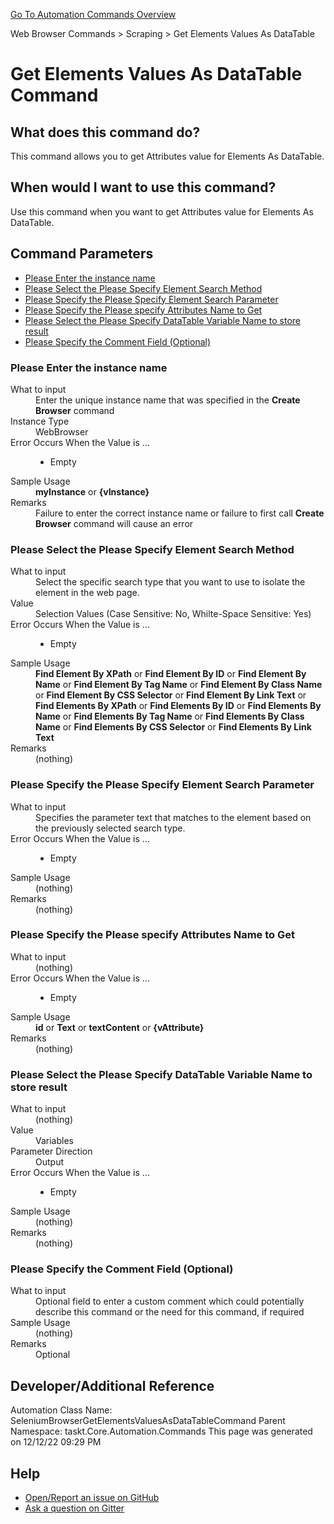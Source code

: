 <!--TITLE: Get Elements Values As DataTable Command -->
<!-- SUBTITLE: a command in the Web Browser Commands group. -->
[Go To Automation Commands Overview](/automation-commands.md)


Web Browser Commands &gt; Scraping &gt; Get Elements Values As DataTable


# Get Elements Values As DataTable Command


## What does this command do?
This command allows you to get Attributes value for Elements As DataTable.


## When would I want to use this command?
Use this command when you want to get Attributes value for Elements As DataTable.


## Command Parameters
- [Please Enter the instance name](#param_0)
- [Please Select the Please Specify Element Search Method](#param_1)
- [Please Specify the Please Specify Element Search Parameter](#param_2)
- [Please Specify the Please specify Attributes Name to Get](#param_3)
- [Please Select the Please Specify DataTable Variable Name to store result](#param_4)
- [Please Specify the Comment Field (Optional)](#param_5)


<a id="param_0"></a>
### Please Enter the instance name


<dl>
<dt>What to input</dt><dd>Enter the unique instance name that was specified in the <strong>Create Browser</strong> command</dd>
<dt>Instance Type</dt><dd>WebBrowser</dd>
<dt>Error Occurs When the Value is ...</dt><dd><ul>
<li>Empty</li>
</ul></dd><dt>Sample Usage</dt><dd><strong>myInstance</strong> or <strong>{vInstance}</strong></dd>
<dt>Remarks</dt><dd>Failure to enter the correct instance name or failure to first call <strong>Create Browser</strong> command will cause an error</dd>
</dl>




<a id="param_1"></a>
### Please Select the Please Specify Element Search Method


<dl>
<dt>What to input</dt><dd>Select the specific search type that you want to use to isolate the element in the web page.</dd>
<dt>Value</dt><dd>Selection Values (Case Sensitive: No, Whilte-Space Sensitive: Yes)</dd>
<dt>Error Occurs When the Value is ...</dt><dd><ul>
<li>Empty</li>
</ul></dd><dt>Sample Usage</dt><dd><strong>Find Element By XPath</strong> or  <strong>Find Element By ID</strong> or  <strong>Find Element By Name</strong> or  <strong>Find Element By Tag Name</strong> or  <strong>Find Element By Class Name</strong> or  <strong>Find Element By CSS Selector</strong> or  <strong>Find Element By Link Text</strong> or  <strong>Find Elements By XPath</strong> or  <strong>Find Elements By ID</strong> or  <strong>Find Elements By Name</strong> or  <strong>Find Elements By Tag Name</strong> or  <strong>Find Elements By Class Name</strong> or  <strong>Find Elements By CSS Selector</strong> or  <strong>Find Elements By Link Text</strong></dd>
<dt>Remarks</dt><dd>(nothing)</dd>
</dl>




<a id="param_2"></a>
### Please Specify the Please Specify Element Search Parameter


<dl>
<dt>What to input</dt><dd>Specifies the parameter text that matches to the element based on the previously selected search type.</dd>
<dt>Error Occurs When the Value is ...</dt><dd><ul>
<li>Empty</li>
</ul></dd><dt>Sample Usage</dt><dd>(nothing)</dd>
<dt>Remarks</dt><dd>(nothing)</dd>
</dl>




<a id="param_3"></a>
### Please Specify the Please specify Attributes Name to Get


<dl>
<dt>What to input</dt><dd>(nothing)</dd>
<dt>Error Occurs When the Value is ...</dt><dd><ul>
<li>Empty</li>
</ul></dd><dt>Sample Usage</dt><dd><strong>id</strong> or <strong>Text</strong> or <strong>textContent</strong> or <strong>{vAttribute}</strong></dd>
<dt>Remarks</dt><dd>(nothing)</dd>
</dl>




<a id="param_4"></a>
### Please Select the Please Specify DataTable Variable Name to store result


<dl>
<dt>What to input</dt><dd>(nothing)</dd>
<dt>Value</dt><dd>Variables</dd>
<dt>Parameter Direction</dt><dd>Output</dd><dt>Error Occurs When the Value is ...</dt><dd><ul>
<li>Empty</li>
</ul></dd><dt>Sample Usage</dt><dd>(nothing)</dd>
<dt>Remarks</dt><dd>(nothing)</dd>
</dl>




<a id="param_5"></a>
### Please Specify the Comment Field (Optional)


<dl>
<dt>What to input</dt><dd>Optional field to enter a custom comment which could potentially describe this command or the need for this command, if required</dd>
<dt>Sample Usage</dt><dd>(nothing)</dd>
<dt>Remarks</dt><dd>Optional</dd>
</dl>




## Developer/Additional Reference
Automation Class Name: SeleniumBrowserGetElementsValuesAsDataTableCommand
Parent Namespace: taskt.Core.Automation.Commands
This page was generated on 12/12/22 09:29 PM


## Help
- [Open/Report an issue on GitHub](https://github.com/rcktrncn/taskt/issues/new)
- [Ask a question on Gitter](https://gitter.im/taskt-rpa/Lobby)
